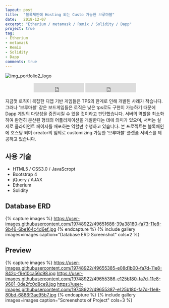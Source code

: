 ```yaml
---
layout: post
title:  "블록체인에 Hosting 되는 Custo 가능한 브루마블"
date:   2018-12-07
excerpt: "Etherium / metamask / Remix / Solidity / Dapp"
project: true
tag:
- Etherium
- metamask
- Remix
- Solidity
- Dapp
comments: true
---
```


![img_portfolio2_logo](https://user-images.githubusercontent.com/19748922/49652813-7624ac80-fa76-11e8-89e2-ea62a43805ed.jpg)

    
<center>
<iframe src="https://ghbtns.com/github-btn.html?user=hamyongjae&repo=Alpha&type=star&size=large" frameborder="0" scrolling="0" width="160px" height="30px"></iframe>
<iframe src="https://ghbtns.com/github-btn.html?user=hamyongjaes&repo=Alpha&type=watch&count=true&size=large&v=2" frameborder="0" scrolling="0" width="160px" height="30px"></iframe>

</center>

 지금껏 로직이 복잡한 디앱 기반 게임들은 TPS의 한계로 인해 개발된 사례가 적습니다. 그러나 '브루마블' 같은 보드게임들은 로직은 낮은 tps로도 구현이 가능하기 때문에 Dapp 게임의 다양성을 증진시킬 수 있을 것이라고 판단했습니다. 서버의 역할을 최소화 하여 완전히 분산된 형태의 어플리케이션을 개발한다는 데에 의미가 있으며, 서버는 실제로 클라이언트 페이지를 배포하는 역할만 수행하고 있습니다. 본 프로젝트는 블록체인에 호스팅 되며 creator의 임의로 customizing 가능한 ‘브루마블’ 플랫폼 서비스를 제공하고 있습니다.

## 사용 기술
* HTML5 / CSS3.0 / JavaScropt
* Bootstrap 4
* jQuery / AJAX 
* Etherium
* Solidity

## Database ERD 

{% capture images %}
https://user-images.githubusercontent.com/19748922/49651686-39a38180-fa73-11e8-9b46-6be164c4d6ef.jpg
{% endcapture %}
{% include gallery images=images caption="Database ERD Screenshot" cols=2 %}

## Preview

{% capture images %}
	https://user-images.githubusercontent.com/19748922/49655385-e08d1b00-fa7d-11e8-842c-f9e10ca56c98.jpg
	https://user-images.githubusercontent.com/19748922/49655386-e125b180-fa7d-11e8-9601-0de2fc0d8ce9.jpg
	https://user-images.githubusercontent.com/19748922/49655387-e125b180-fa7d-11e8-80bd-6886f3ae95b7.jpg
{% endcapture %}
{% include gallery images=images caption="Screenshots of Project" cols=3 %}


